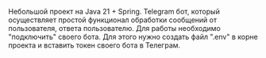 Небольшой проект на Java 21 + Spring. Telegram бот, который осуществляет простой функционал обработки сообщений от пользователя, ответа пользователю.
Для работы необходимо "подключить" своего бота. Для этого нужно создать файл ".env" в корне проекта и вставить токен своего бота в Телеграм.